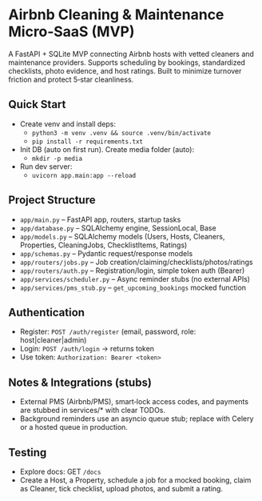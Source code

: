 # Airbnb Cleaning & Maintenance Micro‑SaaS (MVP)

A FastAPI + SQLite MVP connecting Airbnb hosts with vetted cleaners and maintenance providers. Supports scheduling by bookings, standardized checklists, photo evidence, and host ratings. Built to minimize turnover friction and protect 5‑star cleanliness.

## Quick Start
- Create venv and install deps:
  - `python3 -m venv .venv && source .venv/bin/activate`
  - `pip install -r requirements.txt`
- Init DB (auto on first run). Create media folder (auto):
  - `mkdir -p media`
- Run dev server:
  - `uvicorn app.main:app --reload`

## Project Structure
- `app/main.py` – FastAPI app, routers, startup tasks
- `app/database.py` – SQLAlchemy engine, SessionLocal, Base
- `app/models.py` – SQLAlchemy models (Users, Hosts, Cleaners, Properties, CleaningJobs, ChecklistItems, Ratings)
- `app/schemas.py` – Pydantic request/response models
- `app/routers/jobs.py` – Job creation/claiming/checklists/photos/ratings
- `app/routers/auth.py` – Registration/login, simple token auth (Bearer)
- `app/services/scheduler.py` – Async reminder stubs (no external APIs)
- `app/services/pms_stub.py` – `get_upcoming_bookings` mocked function

## Authentication
- Register: `POST /auth/register` (email, password, role: host|cleaner|admin)
- Login: `POST /auth/login` → returns token
- Use token: `Authorization: Bearer <token>`

## Notes & Integrations (stubs)
- External PMS (Airbnb/PMS), smart‑lock access codes, and payments are stubbed in services/* with clear TODOs.
- Background reminders use an asyncio queue stub; replace with Celery or a hosted queue in production.

## Testing
- Explore docs: GET `/docs`
- Create a Host, a Property, schedule a job for a mocked booking, claim as Cleaner, tick checklist, upload photos, and submit a rating.
